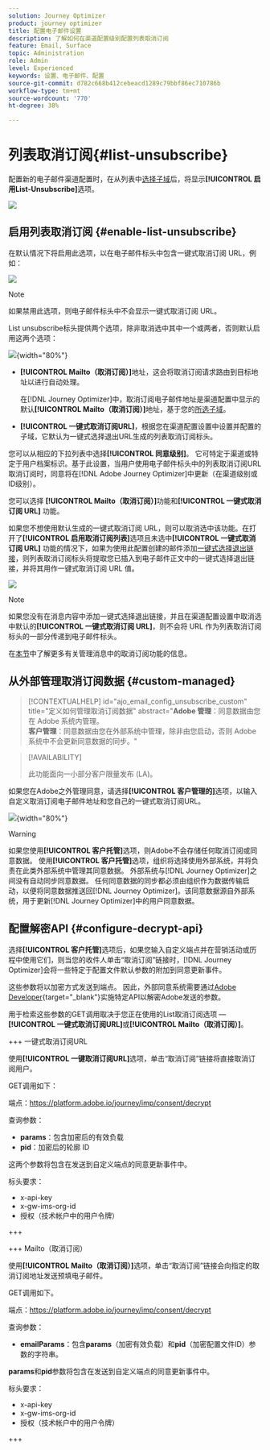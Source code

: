 ```yaml
---
solution: Journey Optimizer
product: journey optimizer
title: 配置电子邮件设置
description: 了解如何在渠道配置级别配置列表取消订阅
feature: Email, Surface
topic: Administration
role: Admin
level: Experienced
keywords: 设置、电子邮件、配置
source-git-commit: d782c668b412cebeacd1289c79bbf86ec710786b
workflow-type: tm+mt
source-wordcount: '770'
ht-degree: 38%

---
```


# 列表取消订阅{#list-unsubscribe}

<!--Do not modify - Legal Review Done -->

配置新的电子邮件渠道配置时，在从列表中[选择子域](email-settings.md#subdomains-and-ip-pools)后，将显示&#x200B;**[!UICONTROL 启用List-Unsubscribe]**&#x200B;选项。

![](assets/preset-list-unsubscribe.png)

## 启用列表取消订阅 {#enable-list-unsubscribe}

在默认情况下将启用此选项，以在电子邮件标头中包含一键式取消订阅 URL，例如：

![](assets/preset-list-unsubscribe-header.png)

>[!NOTE]
>
>如果禁用此选项，则电子邮件标头中不会显示一键式取消订阅 URL。

List unsubscribe标头提供两个选项，除非取消选中其中一个或两者，否则默认启用这两个选项：

![](assets/surface-list-unsubscribe.png){width="80%"}

* **[!UICONTROL Mailto（取消订阅）]**&#x200B;地址，这会将取消订阅请求路由到目标地址以进行自动处理。

  在[!DNL Journey Optimizer]中，取消订阅电子邮件地址是渠道配置中显示的默认&#x200B;**[!UICONTROL Mailto（取消订阅）]**&#x200B;地址，基于您的[所选子域](#subdomains-and-ip-pools)。<!--With this method, clicking the Unsubscribe link sends a pre-filled email to the unsubscribe address specified in the email header.-->

* **[!UICONTROL 一键式取消订阅URL]**，根据您在渠道配置设置中设置并配置的子域，它默认为一键式选择退出URL生成的列表取消订阅标头。<!--With this method, clicking the Unsubscribe link directly unsubscribes the user, requiring only a single action to unsubscribe.-->

您可以从相应的下拉列表中选择&#x200B;**[!UICONTROL 同意级别]**。 它可特定于渠道或特定于用户档案标识。基于此设置，当用户使用电子邮件标头中的列表取消订阅URL取消订阅时，同意将在[!DNL Adobe Journey Optimizer]中更新（在渠道级别或ID级别）。

您可以选择 **[!UICONTROL Mailto（取消订阅）]**&#x200B;功能和&#x200B;**[!UICONTROL 一键式取消订阅 URL]** 功能。

如果您不想使用默认生成的一键式取消订阅 URL，则可以取消选中该功能。在打开了&#x200B;**[!UICONTROL 启用取消订阅列表]**&#x200B;选项且未选中&#x200B;**[!UICONTROL 一键式取消订阅 URL]** 功能的情况下，如果为使用此配置创建的邮件添加[一键式选择退出链接](../email/email-opt-out.md#one-click-opt-out)，则列表取消订阅标头将提取您已插入到电子邮件正文中的一键式选择退出链接，并将其用作一键式取消订阅 URL 值。

![](assets/preset-list-unsubscribe-opt-out-url.png)

>[!NOTE]
>
>如果您没有在消息内容中添加一键式选择退出链接，并且在渠道配置设置中取消选中默认的&#x200B;**[!UICONTROL 一键式取消订阅 URL]**，则不会将 URL 作为列表取消订阅标头的一部分传递到电子邮件标头。

在[本节](../email/email-opt-out.md#unsubscribe-header)中了解更多有关管理消息中的取消订阅功能的信息。

## 从外部管理取消订阅数据 {#custom-managed}

>[!CONTEXTUALHELP]
>id="ajo_email_config_unsubscribe_custom"
>title="定义如何管理取消订阅数据"
>abstract="**Adobe 管理**：同意数据由您在 Adobe 系统内管理。<br>**客户管理**：同意数据由您在外部系统中管理，除非由您启动，否则 Adobe 系统中不会更新同意数据的同步。"

>[!AVAILABILITY]
>
>此功能面向一小部分客户限量发布 (LA)。

如果您在Adobe之外管理同意，请选择&#x200B;**[!UICONTROL 客户管理的]**&#x200B;选项，以输入自定义取消订阅电子邮件地址和您自己的一键式取消订阅URL。

![](assets/surface-list-unsubscribe-custom.png){width="80%"}

>[!WARNING]
>
>如果您使用&#x200B;**[!UICONTROL 客户托管]**&#x200B;选项，则Adobe不会存储任何取消订阅或同意数据。 使用&#x200B;**[!UICONTROL 客户托管]**&#x200B;选项，组织将选择使用外部系统，并将负责在此类外部系统中管理其同意数据。 外部系统与[!DNL Journey Optimizer]之间没有自动同步同意数据。 任何同意数据的同步都必须由组织作为数据传输启动，以便将同意数据推送回[!DNL Journey Optimizer]。该同意数据源自外部系统，用于更新[!DNL Journey Optimizer]中的用户同意数据。

## 配置解密API {#configure-decrypt-api}

选择&#x200B;**[!UICONTROL 客户托管]**&#x200B;选项后，如果您输入自定义端点并在营销活动或历程中使用它们，则当您的收件人单击“取消订阅”链接时，[!DNL Journey Optimizer]会将一些特定于配置文件默认参数的附加到同意更新事件<!--sent to the custom endpoint -->。

这些参数将以加密方式发送到端点。 因此，外部同意系统需要通过[Adobe Developer](https://developer.adobe.com){target="_blank"}实施特定API以解密Adobe发送的参数。

用于检索这些参数的GET调用取决于您正在使用的List取消订阅选项 — **[!UICONTROL 一键式取消订阅URL]**&#x200B;或&#x200B;**[!UICONTROL Mailto（取消订阅）]**。

<!--To configure the API to send back the information to [!DNL Adobe Journey Optimizer] when a recipient has unsubscribed using the List unsubscribe option with custom endpoints, follow the steps below.-->

+++ 一键式取消订阅URL

使用&#x200B;**[!UICONTROL 一键取消订阅URL]**&#x200B;选项，单击“取消订阅”链接将直接取消订阅用户。

GET调用如下：

端点：https://platform.adobe.io/journey/imp/consent/decrypt

查询参数：

* **params**：包含加密后的有效负载
* **pid**：加密后的轮廓 ID

这两个参数将包含在发送到自定义端点的同意更新事件中。

标头要求：

* x-api-key
* x-gw-ims-org-id
* 授权（技术帐户中的用户令牌）

+++

+++ Mailto（取消订阅）

使用&#x200B;**[!UICONTROL Mailto（取消订阅）]**&#x200B;选项，单击“取消订阅”链接会向指定的取消订阅地址发送预填电子邮件。

GET调用如下。

端点：https://platform.adobe.io/journey/imp/consent/decrypt

查询参数：

* **emailParams**：包含&#x200B;**params**（加密有效负载）和&#x200B;**pid**（加密配置文件ID）参数的字符串。

**params**&#x200B;和&#x200B;**pid**&#x200B;参数将包含在发送到自定义端点的同意更新事件中。

标头要求：

* x-api-key
* x-gw-ims-org-id
* 授权（技术帐户中的用户令牌）

+++
